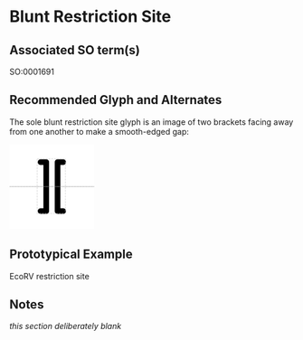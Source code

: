 # Blunt Restriction Site

## Associated SO term(s)
SO:0001691

## Recommended Glyph and Alternates
The sole blunt restriction site glyph is an image of two brackets facing away from one another to make a smooth-edged gap:

![glyph specification](blunt-restriction-site-specification.png)

## Prototypical Example

EcoRV restriction site

## Notes
*this section deliberately blank*
